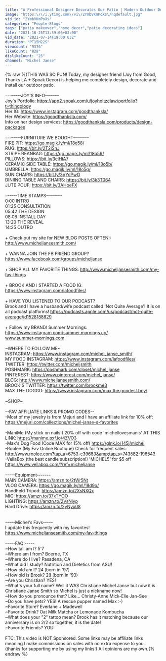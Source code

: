```yaml
---
title: "A Professional Designer Decorates Our Patio | Modern Outdoor Decor Inspo"
image: "https:\/\/i.ytimg.com\/vi\/2YmbVKmPoXs\/hqdefault.jpg"
vid_id: "2YmbVKmPoXs"
categories: "People-Blogs"
tags: ["patio makeover","home decor","patio decorating ideas"]
date: "2021-10-25T13:59:06+03:00"
vid_date: "2021-07-14T19:00:03Z"
duration: "PT15M22S"
viewcount: "9376"
likeCount: "828"
dislikeCount: "25"
channel: "Michel Janse"
---
```

{% raw %}THIS WAS SO FUN! Today, my designer friend (Joy from Good, Thanks LA + Spoak Decor) is helping me completely design, decorate and install our outdoor patio.<br /><br />--------JOY'S INFO-------<br />Joy's Portfolio: <a rel="nofollow" target="blank" href="https://app2.spoak.com/u/joyholtzclaw/portfolio?t=thingology">https://app2.spoak.com/u/joyholtzclaw/portfolio?t=thingology</a><br />Her IG: <a rel="nofollow" target="blank" href="https://www.instagram.com/goodthanksla/">https://www.instagram.com/goodthanksla/</a><br />Her Website: <a rel="nofollow" target="blank" href="https://goodthanksla.com/">https://goodthanksla.com/</a><br />Info on her design services: <a rel="nofollow" target="blank" href="https://goodthanksla.com/products/design-packages">https://goodthanksla.com/products/design-packages</a><br /><br />--------FURNITURE WE BOUGHT--------<br />FIRE PIT: <a rel="nofollow" target="blank" href="https://go.magik.ly/ml/18o58/">https://go.magik.ly/ml/18o58/</a><br />RUG: <a rel="nofollow" target="blank" href="https://bit.ly/2T2iSnJ">https://bit.ly/2T2iSnJ</a><br />STRIPE BEANBAG: <a rel="nofollow" target="blank" href="https://go.magik.ly/ml/18o59/">https://go.magik.ly/ml/18o59/</a><br />PILLOWS: <a rel="nofollow" target="blank" href="https://bit.ly/3elHiA7">https://bit.ly/3elHiA7</a><br />CERAMIC SIDE TABLE: <a rel="nofollow" target="blank" href="https://go.magik.ly/ml/18o5b/">https://go.magik.ly/ml/18o5b/</a><br />UMBRELLA:  <a rel="nofollow" target="blank" href="https://go.magik.ly/ml/18o5g/">https://go.magik.ly/ml/18o5g/</a><br />SUN CHAIRS: <a rel="nofollow" target="blank" href="https://bit.ly/3qYcPwO">https://bit.ly/3qYcPwO</a><br />DINIING TABLE AND CHAIRS: <a rel="nofollow" target="blank" href="https://bit.ly/3k3T064">https://bit.ly/3k3T064</a><br />JUTE POUF; <a rel="nofollow" target="blank" href="https://bit.ly/3AHoeFX">https://bit.ly/3AHoeFX</a><br /><br />------TIME STAMPS--------<br />0:00 INTRO<br />01:25 CONSULTATION<br />05:42 THE DESIGN<br />08:08 INSTALL DAY<br />13:20 THE REVEAL<br />14:25 OUTRO<br /><br />+ Check out my site for NEW BLOG POSTS OFTEN!:<br /> <a rel="nofollow" target="blank" href="http://www.micheljansesmith.com/">http://www.micheljansesmith.com/</a><br /><br />+ WANNA JOIN THE FB FRIEND GROUP? <a rel="nofollow" target="blank" href="https://www.facebook.com/groups/micheljanse">https://www.facebook.com/groups/micheljanse</a><br /><br />+ SHOP ALL MY FAVORITE THINGS: <a rel="nofollow" target="blank" href="http://www.micheljansesmith.com/my-fav-things">http://www.micheljansesmith.com/my-fav-things</a><br /><br />+ BROOK AND I STARTED A FOOD IG: <a rel="nofollow" target="blank" href="https://www.instagram.com/lafoodfiles/">https://www.instagram.com/lafoodfiles/</a><br /><br />+ HAVE YOU LISTENED TO OUR PODCAST? <br />Brook and I have a husband/wife podcast called 'Not Quite Average'! It is on all podcast platforms! <a rel="nofollow" target="blank" href="https://podcasts.apple.com/us/podcast/not-quite-average/id1528188629">https://podcasts.apple.com/us/podcast/not-quite-average/id1528188629</a><br /><br />+ Follow my BRAND! Summer Mornings:<br /><a rel="nofollow" target="blank" href="https://www.instagram.com/summer.mornings.co/">https://www.instagram.com/summer.mornings.co/</a><br />www.summer-mornings.com <br /><br />~WHERE TO FOLLOW ME~<br />INSTAGRAM: <a rel="nofollow" target="blank" href="https://www.instagram.com/michel_janse_smith/">https://www.instagram.com/michel_janse_smith/</a><br />MY FOOD INSTAGRAM:  <a rel="nofollow" target="blank" href="https://www.instagram.com/lafoodfiles/">https://www.instagram.com/lafoodfiles/</a><br />TWITTER: <a rel="nofollow" target="blank" href="https://twitter.com/micheljsmith">https://twitter.com/micheljsmith</a><br />POSHMARK: <a rel="nofollow" target="blank" href="https://poshmark.com/closet/michel_janse">https://poshmark.com/closet/michel_janse</a><br />PINTEREST: <a rel="nofollow" target="blank" href="https://www.pinterest.com/michel_janse/">https://www.pinterest.com/michel_janse/</a><br />BLOG: <a rel="nofollow" target="blank" href="http://www.micheljansesmith.com/">http://www.micheljansesmith.com/</a><br />BROOK'S TWITTER: <a rel="nofollow" target="blank" href="https://twitter.com/brookme3">https://twitter.com/brookme3</a><br />MAX THE DOGGO: <a rel="nofollow" target="blank" href="https://www.instagram.com/max.the.goodest.boy/">https://www.instagram.com/max.the.goodest.boy/</a><br /><br />~SHOP~<br /><br />--FAV AFFILIATE LINKS &amp; PROMO CODES--<br />-Most of my jewelry is from Mejuri and I have an affiliate link for 10% off:  <a rel="nofollow" target="blank" href="https://mejuri.com/collections/michel-janse-s-favorites">https://mejuri.com/collections/michel-janse-s-favorites</a><br /><br />-ManiMe (My stick on nails!) 20% off with code 'michellovesmanis' AT THIS LINK: <a rel="nofollow" target="blank" href="https://manime.pxf.io/4ZVO3">https://manime.pxf.io/4ZVO3</a><br />-Max's Dog Food (Code MAX for 15% off) <a rel="nofollow" target="blank" href="https://glnk.io/145j/michel">https://glnk.io/145j/michel</a><br />-Roolee (My Fav Online Boutique) Check for frequent sales: <a rel="nofollow" target="blank" href="http://www.roolee.com?tap_a=6753-c39683&amp;tap_s=743582-196543">http://www.roolee.com?tap_a=6753-c39683&amp;tap_s=743582-196543</a><br />-VellaBox (the best candle subscription!) 'MICHEL5' for $5 off <a rel="nofollow" target="blank" href="https://www.vellabox.com/?ref=micheljanse">https://www.vellabox.com/?ref=micheljanse</a><br /><br />-----Equipment------- <br />MAIN CAMERA: <a rel="nofollow" target="blank" href="https://amzn.to/2tWr5Nt">https://amzn.to/2tWr5Nt</a><br />VLOG CAMERA:  <a rel="nofollow" target="blank" href="https://go.magik.ly/ml/18d9o/">https://go.magik.ly/ml/18d9o/</a><br />Handheld Tripod: <a rel="nofollow" target="blank" href="https://amzn.to/2XsNXQx">https://amzn.to/2XsNXQx</a><br />MIC: <a rel="nofollow" target="blank" href="https://amzn.to/37xTYOO">https://amzn.to/37xTYOO</a><br />LIGHTING: <a rel="nofollow" target="blank" href="https://amzn.to/2VsNiyp">https://amzn.to/2VsNiyp</a><br />Hard Drive: <a rel="nofollow" target="blank" href="https://amzn.to/2yNyx08">https://amzn.to/2yNyx08</a><br /><br /><br />-----Michel's Favs-----<br />I update this frequently with my favorites!<br /><a rel="nofollow" target="blank" href="https://www.micheljansesmith.com/my-fav-things">https://www.micheljansesmith.com/my-fav-things</a> <br /><br />-----FAQ:-----<br />~How tall am I? 5'7<br />~Where am I from? Boerne, TX<br />~Where do I live? Pasadena, CA<br />~What did I study? Nutrition and Dietetics from ASU!<br />~How old am I? 24 (born in '97)<br />~How old is Brook? 28 (born in '93)<br />~Are you Christian? YES!<br />~What's your full name? Well it WAS Christiane Michel Janse but now it is Christiane Janse Smith so Michel is just a nickname now!<br />~How do you pronounce that? Like... Christy-Anne Mick-Elle Jan-See<br />~Do you have pets? YES! A rescue pupper named Max :-)<br />~Favorite Store? Everlane + Madewell<br />~Favorite Drink? Oat Milk Matcha or Lemonade Kombucha<br />~What does your &quot;2&quot; tattoo mean? Brook has it matching because our anniversary is on 2/2 so together, it is the date!<br />~Favorite Friends? YOU<br /><br />FTC: This video is NOT Sponsored. Some links may be affiliate links meaning I make commissions on sales with no extra expense to you. (thanks for supporting me by using my links!) All opinions are my own.{% endraw %}
